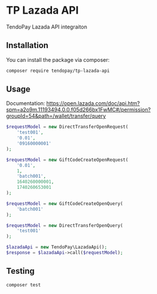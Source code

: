# TP Lazada API

TendoPay Lazada API integraiton
## Installation

You can install the package via composer:

```bash
composer require tendopay/tp-lazada-api
```

## Usage

Documentation: https://open.lazada.com/doc/api.htm?spm=a2o9m.11193494.0.0.f05d266bx1FwMC#/permission?groupId=54&path=/wallet/transfer/query
```php
$requestModel = new DirectTransferOpenRequest(
    'test001',
    '0.01',
    '09160000001'
);

$requestModel = new GiftCodeCreateOpenRequest(
    '0.01',
    1,
    'batch001',
    1640260000001,
    1740260653001
);

$requestModel = new GiftCodeCreateOpenQuery(
    'batch001'
);

$requestModel = new DirectTransferOpenQuery(
    'test001'
);

$lazadaApi = new TendoPay\LazadaApi();
$response = $lazadaApi->call($requestModel);
```

## Testing

```bash
composer test
```